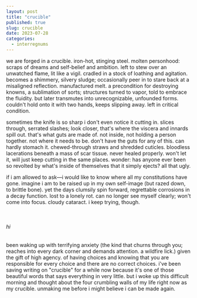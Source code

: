 ```yaml
---
layout: post
title: "crucible"
published: true
slug: crucible
date: 2023-07-28
categories:
  - interregnums
---
```



we are forged in a crucible. iron-hot, stinging steel. molten personhood: scraps of dreams and self-belief and ambition. left to stew over an unwatched flame, lit like a vigil. cradled in a stock of loathing and agitation. becomes a shimmery, silvery sludge; occasionally peer in to stare back at a misaligned reflection. manufactured melt. a precondition for destroying knowns, a sublimation of sorts; structures turned to vapor, told to embrace the fluidity. but later transmutes into unrecognizable, unfounded forms. couldn't hold onto it with two hands, keeps slipping away. left in critical condition.

sometimes the knife is so sharp i don't even notice it cutting in. slices through, serrated slashes; look closer, that's where the viscera and innards spill out. that's what guts are made of. not inside, not holding a person together. not where it needs to be. don't have the guts for any of this. can hardly stomach it. chewed-through straws and shredded cuticles. bloodless lacerations beneath a mass of scar tissue. never healed properly. won't let it, will just keep cutting in the same places. wonder: has anyone ever been so revolted by what's inside of themselves that it simply ejects? all that ugly. 

if i am allowed to ask—i would like to know where all my constitutions have gone. imagine i am to be raised up in my own self-image (but razed down, to brittle bone). yet the days clumsily spin forward, regrettable corrosions in a decay function. lost to a lonely rot. can no longer see myself clearly; won't come into focus. cloudy cataract. i keep trying, though.

<!--more-->

<br /> 

###### hi
been waking up with terrifying anxiety (the kind that churns through you; reaches into every dark corner and demands attention. a wildfire lick.) given the gift of high agency. of having choices and knowing that you are responsible for every choice and there are no correct choices. i've been saving writing on "crucible" for a while now because it's one of those beautiful words that says everything in very little. but i woke up this difficult morning and thought about the four crumbling walls of my life right now as my crucible. unmaking me before i might believe i can be made again.